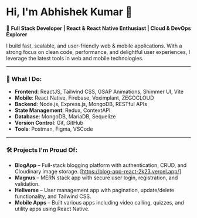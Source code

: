 # Hi, I'm Abhishek Kumar 👋

🚀 **Full Stack Developer | React & React Native Enthusiast | Cloud & DevOps Explorer**

I build fast, scalable, and user-friendly web & mobile applications. With a strong focus on clean code, performance, and delightful user experiences, I leverage the latest tools in web and mobile technologies.

---

### 🌟 **What I Do:**
- **Frontend**: ReactJS, Tailwind CSS, GSAP Animations, Shimmer UI, Vite
- **Mobile**: React Native, Firebase, Voximplant, ZEGOCLOUD
- **Backend**: Node.js, Express.js, MongoDB, RESTful APIs
- **State Management**: Redux, ContextAPI
- **Database**: MongoDB, MariaDB, Sequelize
- **Version Control**: Git, GitHub
- **Tools**: Postman, Figma, VSCode

---

### 🛠️ **Projects I'm Proud Of:**
- **BlogApp** – Full-stack blogging platform with authentication, CRUD, and Cloudinary image storage. [https://blog-app-react-2k23.vercel.app/]
- **Magnus** – MERN stack app with secure user login, registration, and validation.
- **Heliverse** – User management app with pagination, update/delete functionality, and Tailwind CSS.
- **Mobile Apps** – Built various apps including video calling, quizzes, and utility apps using React Native.

